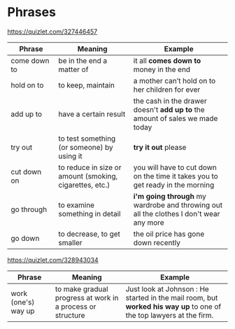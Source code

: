 # Phrases

https://quizlet.com/327446457

| Phrase<img width=150/> | Meaning | Example |
| ----------- | --- | --- |
| come down to | be in the end a matter of | it all **comes down to** money in the end |
| hold on to | to keep, maintain | a mother can’t hold on to her children for ever |
| add up to | have a certain result | the cash in the drawer doesn't **add up to** the amount of sales we made today |
| try out | to test something (or someone) by using it | **try it out** please |
| cut down on | to reduce in size or amount (smoking, cigarettes, etc.) | you will have to cut down on the time it takes you to get ready in the morning |
| go through | to examine something in detail | **i'm going through** my wardrobe and throwing out all the clothes I don't wear any more |
| go down | to decrease, to get smaller | the oil price has gone down recently |

https://quizlet.com/328943034

| Phrase<img width=150/> | Meaning | Example |
| --- | --- | --- |
| work (one's) way up | to make gradual progress at work in a process or structure | Just look at Johnson : He started in the mail room, but **worked his way up** to one of the top lawyers at the firm. |
